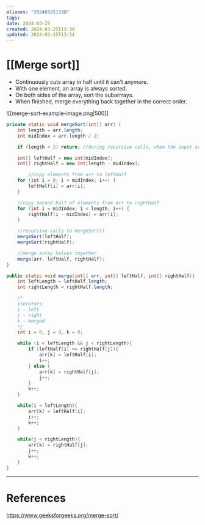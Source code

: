 ```yaml
---
aliases: "202403251338"
tags: 
date: 2024-03-25
created: 2024-03-25T13:38
updated: 2024-03-25T13:54
---
```

# [[Merge sort]]
- Continuously cuts array in half until it can't anymore.
- With one element, an array is always sorted.
- On both sides of the array, sort the subarrrays.
- When finished, merge everything back together in the correct order.

![[merge-sort-example-image.png|500]]

```java
private static void mergeSort(int[] arr) {
	int length = arr.length;
	int midIndex = arr.length / 2;

	if (length < 2) return; //during recursive calls, when the input array length is less than 2, the method finishes

	int[] leftHalf = new int[midIndex];
	int[] rightHalf = new int[length - midIndex];

		//copy elements from arr to leftHalf
	for (int i = 0; i < midIndex; i++) {
		leftHalf[i] = arr[i];
	}

	//copy second half of elements from arr to rightHalf
	for (int i = midIndex; i < length; i++) {
		rightHalf[i - midIndex] = arr[i];
	}

	//recursive calls to mergeSort()
	mergeSort(leftHalf);
	mergeSort(rightHalf);

	//merge array halves together
	merge(arr, leftHalf, rightHalf);
}

public static void merge(int[] arr, int[] leftHalf, int[] rightHalf){
	int leftLength = leftHalf.length;
	int rightLength = rightHalf.length;

	/*
	iterators:
	i - left
	j - right
	k - merged
	*/
	int i = 0, j = 0, k = 0;

	while (i < leftLength && j < rightLength){
		if (leftHalf[i] <= rightHalf[j]){
			arr[k] = leftHalf[i];
			i++;
		} else {
			arr[k] = rightHalf[j];
			j++;
		}
		k++;
	}

	while(i < leftLength){
		arr[k] = leftHalf[i];
		i++;
		k++;
	}

	while(j < rightLength){
		arr[k] = rightHalf[j];
		j++;
		k++;
	}
}
```

___
# References
https://www.geeksforgeeks.org/merge-sort/
